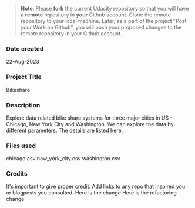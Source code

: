 >**Note**: Please **fork** the current Udacity repository so that you will have a **remote** repository in **your** Github account. Clone the remote repository to your local machine. Later, as a part of the project "Post your Work on Github", you will push your proposed changes to the remote repository in your Github account.

### Date created
22-Aug-2023

### Project Title
Bikeshare

### Description
Explore data related bike share systems for three major cities in US - Chicago, New York City and Washington. We can explore the data by different parameters. The details are listed here.

### Files used
chicago.csv
new_york_city.csv
washington.csv

### Credits
It's important to give proper credit. Add links to any repo that inspired you or blogposts you consulted.
Here is the change
Here is the refactoring change
